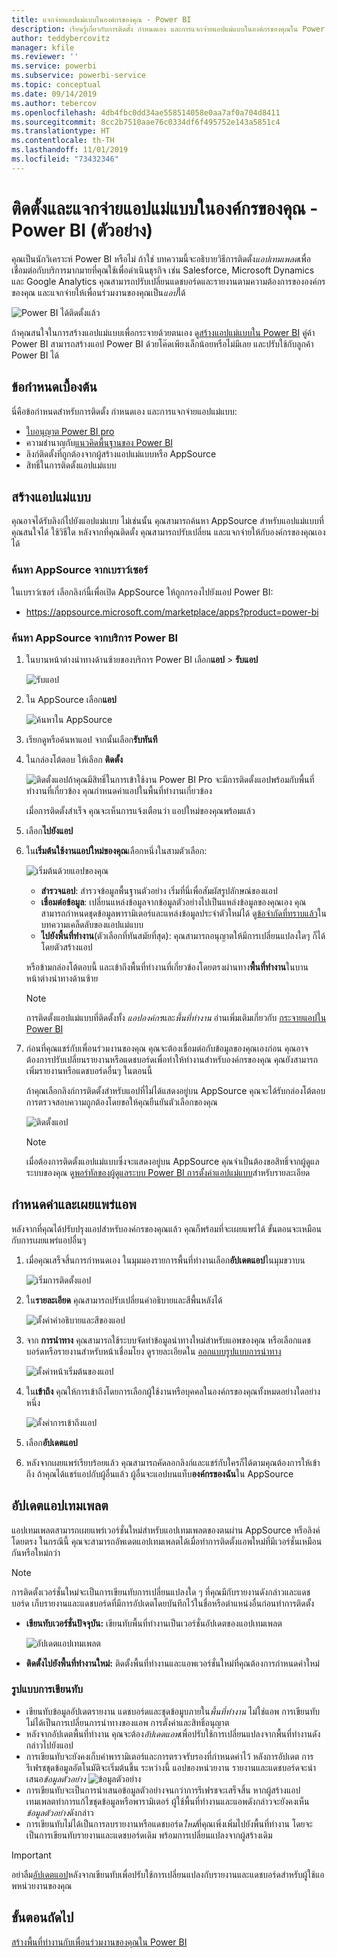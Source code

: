 ```yaml
---
title: แจกจ่ายแอปแม่แบบในองค์กรของคุณ - Power BI
description: เรียนรู้เกี่ยวกับการติดตั้ง กำหนดเอง และการแจกจ่ายแอปแม่แบบในองค์กรของคุณใน Power BI
author: teddybercovitz
manager: kfile
ms.reviewer: ''
ms.service: powerbi
ms.subservice: powerbi-service
ms.topic: conceptual
ms.date: 09/14/2019
ms.author: tebercov
ms.openlocfilehash: 4db4fbc0dd34ae558514058e0aa7af0a704d8411
ms.sourcegitcommit: 8cc2b7510aae76c0334df6f495752e143a5851c4
ms.translationtype: HT
ms.contentlocale: th-TH
ms.lasthandoff: 11/01/2019
ms.locfileid: "73432346"
---
```

# <a name="install-and-distribute-template-apps-in-your-organization---power-bi"></a>ติดตั้งและแจกจ่ายแอปแม่แบบในองค์กรของคุณ - Power BI (ตัวอย่าง)

คุณเป็นนักวิเคราะห์ Power BI หรือไม่ ถ้าใช่ บทความนี้จะอธิบายวิธีการติดตั้ง*แอปเทมเพลต*เพื่อเชื่อมต่อกับบริการมากมายที่คุณใช้เพื่อดำเนินธุรกิจ เช่น Salesforce, Microsoft Dynamics และ Google Analytics คุณสามารถปรับเปลี่ยนแดชบอร์ดและรายงานตามความต้องการขององค์กรของคุณ และแจกจ่ายให้เพื่อนร่วมงานของคุณเป็น*แอป*ได้ 

![Power BI ได้ติดตั้งแล้ว](media/service-template-apps-install-distribute/power-bi-get-apps.png)

ถ้าคุณสนใจในการสร้างแอปแม่แบบเพื่อกระจายด้วยตนเอง ดู[สร้างแอปแม่แบบใน Power BI](service-template-apps-create.md) คู่ค้า Power BI สามารถสร้างแอป Power BI ด้วยโค๊ดเพียงเล็กน้อยหรือไม่มีเลย และปรับใช้กับลูกค้า Power BI ได้ 

## <a name="prerequisites"></a>ข้อกำหนดเบื้องต้น  

นี่คือข้อกำหนดสำหรับการติดตั้ง กำหนดเอง และการแจกจ่ายแอปแม่แบบ: 

- [ใบอนุญาต Power BI pro](service-self-service-signup-for-power-bi.md)
- ความชำนาญกับ[แนวคิดพื้นฐานของ Power BI ](service-basic-concepts.md)
- ลิงก์ติดตั้งที่ถูกต้องจากผู้สร้างแอปแม่แบบหรือ AppSource 
- สิทธิ์ในการติดตั้งแอปแม่แบบ 

## <a name="install-a-template-app"></a>สร้างแอปแม่แบบ

คุณอาจได้รับลิงก์ไปยังแอปแม่แบบ ไม่เช่นนั้น คุณสามารถค้นหา AppSource สำหรับแอปแม่แบบที่คุณสนใจได้ ใช้วิธีใด หลังจากที่คุณติดตั้ง คุณสามารถปรับเปลี่ยน และแจกจ่ายให้กับองค์กรของคุณเองได้

### <a name="search-appsource-from-a-browser"></a>ค้นหา AppSource จากเบราว์เซอร์

ในเบราว์เซอร์ เลือกลิงก์นี้เพื่อเปิด AppSource ให้ถูกกรองไปยังแอป Power BI:

- https://appsource.microsoft.com/marketplace/apps?product=power-bi

### <a name="search-appsource-from-the-power-bi-service"></a>ค้นหา AppSource จากบริการ Power BI

1. ในบานหน้าต่างนำทางด้านซ้ายของบริการ Power BI เลือก**แอป** > **รับแอป**

    ![รับแอป](media/service-template-apps-install-distribute/power-bi-get-apps-arrow.png)

2. ใน AppSource เลือก**แอป**

    ![ค้นหาใน AppSource](media/service-template-apps-install-distribute/power-bi-appsource.png)

3. เรียกดูหรือค้นหาแอป จากนั้นเลือก**รับทันที**

4. ในกล่องโต้ตอบ ให้เลือก **ติดตั้ง**

    ![ติดตั้งแอป](media/service-template-apps-install-distribute/power-install-dialog.png)ถ้าคุณมีสิทธิ์ในการเข้าใช้งาน Power BI Pro จะมีการติดตั้งแอปพร้อมกับพื้นที่ทำงานที่เกี่ยวข้อง คุณกำหนดค่าแอปในพื้นที่ทำงานเกี่ยวข้อง

    เมื่อการติดตั้งสำเร็จ คุณจะเห็นการแจ้งเตือนว่า แอปใหม่ของคุณพร้อมแล้ว
4. เลือก**ไปยังแอป**
5. ใน**เริ่มต้นใช้งานแอปใหม่ของคุณ**เลือกหนึ่งในสามตัวเลือก:

    ![เริ่มต้นด้วยแอปของคุณ](media/service-template-apps-create/power-bi-template-app-get-started.png)

    - **สำรวจแอป**: สำรวจข้อมูลพื้นฐานตัวอย่าง เริ่มที่นี่เพื่อสัมผัสรูปลักษณ์ของแอป 
    - **เชื่อมต่อข้อมูล**: เปลี่ยนแหล่งข้อมูลจากข้อมูลตัวอย่างไปเป็นแหล่งข้อมูลของคุณเอง คุณสามารถกำหนดชุดข้อมูลพารามิเตอร์และแหล่งข้อมูลประจำตัวใหม่ได้ ดู[ข้อจำกัดที่ทราบแล้ว](service-template-apps-tips.md#known-limitations)ในบทความเคล็ดลับของแอปแม่แบบ 
    - **ไปยังพื้นที่ทำงาน**(ตัวเลือกที่ทันสมัยที่สุด): คุณสามารถอนุญาตให้มีการเปลี่ยนแปลงใดๆ ก็ได้โดยตัวสร้างแอป

    หรือข้ามกล่องโต้ตอบนี้ และเข้าถึงพื้นที่ทำงานที่เกี่ยวข้องโดยตรงผ่านทาง**พื้นที่ทำงาน**ในบานหน้าต่างนำทางด้านซ้าย
    >[!NOTE]
    >การติดตั้งแอปแม่แบบที่ติดตั้งทั้ง *แอปองค์กร*และ*พื้นที่ทำงาน* อ่านเพิ่มเติมเกี่ยวกับ [กระจายแอปใน Power BI](service-create-distribute-apps.md)
 
6. ก่อนที่คุณแชร์กับเพื่อนร่วมงานของคุณ คุณจะต้องเชื่อมต่อกับข้อมูลของคุณเองก่อน คุณอาจต้องการปรับเปลี่ยนรายงานหรือแดชบอร์ดเพื่อทำให้ทำงานสำหรับองค์กรของคุณ คุณยังสามารถเพิ่มรายงานหรือแดชบอร์ดอื่นๆ ในตอนนี้

   ถ้าคุณเลือกลิงก์การติดตั้งสำหรับแอปที่ไม่ได้แสดงอยู่บน AppSource คุณจะได้รับกล่องโต้ตอบการตรวจสอบความถูกต้องโดยขอให้คุณยืนยันตัวเลือกของคุณ

   ![ติดตั้งแอป](media/service-template-apps-install-distribute/power-install-unvalidated-dialog.png)

   >[!NOTE]
   >เมื่อต้องการติดตั้งแอปแม่แบบซึ่งจะแสดงอยู่บน AppSource คุณจำเป็นต้องขอสิทธิ์จากผู้ดูแลระบบของคุณ ดู[พอร์ทัลของผู้ดูแลระบบ Power BI การตั้งค่าแอปแม่แบบ](service-admin-portal.md#template-apps-settings)สำหรับรายละเอียด

## <a name="customize-and-publish-the-app"></a>กำหนดค่าและเผยแพร่แอพ

หลังจากที่คุณได้ปรับปรุงแอปสำหรับองค์กรของคุณแล้ว คุณก็พร้อมที่จะเผยแพร่ได้ ขั้นตอนจะเหมือนกับการเผยแพร่แอปอื่นๆ

1. เมื่อคุณเสร็จสิ้นการกำหนดเอง ในมุมมองรายการพื้นที่ทำงานเลือก**อัปเดตแอป**ในมุมขวาบน  

    ![เริ่มการติดตั้งแอป](media/service-template-apps-install-distribute/power-bi-start-install-app.png)

2. ใน**รายละเอียด** คุณสามารถปรับเปลี่ยนคำอธิบายและสีพื้นหลังได้

   ![ตั้งค่าคำอธิบายและสีของแอป](media/service-template-apps-install-distribute/power-bi-install-app-details.png)

3. จาก **การนำทาง** คุณสามารถใช้ระบบจัดทำข้อมูลนำทางใหม่สำหรับแอพของคุณ หรือเลือกแดชบอร์ดหรือรายงานสำหรับหน้าเชื่อมโยง ดูรายละเอียดใน [ออกแบบรูปแบบการนำทาง](service-create-distribute-apps.md#design-the-navigation-experience)

   ![ตั้งค่าหน้าเริ่มต้นของแอป](media/service-template-apps-install-distribute/power-bi-install-app-content.png)

4. ใน**เข้าถึง** คุณให้การเข้าถึงโดยการเลือกผู้ใช้งานหรือบุคคลในองค์กรของคุณทั้งหมดอย่างใดอย่างหนึ่ง  

   ![ตั้งค่าการเข้าถึงแอป](media/service-template-apps-install-distribute/power-bi-install-access.png)

5. เลือก**อัปเดตแอป** 

6. หลังจากเผยแพร่เรียบร้อยแล้ว คุณสามารถคัดลอกลิงก์และแชร์กับใครก็ได้ตามคุณต้องการให้เข้าถึง ถ้าคุณได้แชร์แอปกับผู้อื่นแล้ว ผู้อื่นจะแอปบนแท็บ**องค์กรของฉัน**ใน AppSource

## <a name="update-a-template-app"></a>อัปเดตแอปเทมเพลต

แอปเทมเพลตสามารถเผยแพร่เวอร์ชั่นใหม่สำหรับแอปเทมเพลตของตนผ่าน AppSource หรือลิงค์โดยตรง ในกรณีนี้ คุณจะสามารถอัพเดตแอปเทมเพลตได้เมื่อทำการติดตั้งแอพใหม่ที่มีเวอร์ชั่นเหมือนกันหรือใหม่กว่า

  >[!NOTE]
  >การติดตั้งเวอร์ชั่นใหม่จะเป็นการเขียนทับการเปลี่ยนแปลงใด ๆ ที่คุณมีกับรายงานดังกล่าวและแดชบอร์ด เก็บรายงานและแดชบอร์ดที่มีการอัปเดตโดยบันทึกไว้ในชื่อหรือตำแหน่งอื่นก่อนทำการติดตั้ง

- **เขียนทับเวอร์ชั่นปัจจุบัน:** เขียนทับพื้นที่ทำงานเป็นเวอร์ชั่นอัปเดตของแอปเทมเพลต

   ![อัปเดตแอปเทมเพลต](media/service-template-apps-install-distribute/power-bi-update-app-overwrite.png)

- **ติดตั้งไปยังพื้นที่ทำงานใหม่:** ติดตั้งพื้นที่ทำงานและแอพเวอร์ชั่นใหม่ที่คุณต้องการกำหนดค่าใหม่

### <a name="overwrite-behavior"></a>รูปแบบการเขียนทับ

* เขียนทับข้อมูลอัปเดตรายงาน แดชบอร์ดและชุดข้อมูบภายใน*พื้นที่ทำงาน* ไม่ใช่แอพ การเขียนทับไม่ได้เป็นการเปลี่ยนการนำทางของแอพ การตั้งค่าและสิทธิ์อนุญาต
* หลังจากอัปเดตพื้นที่ทำงาน คุณจะต้อง*อัปเดตแอพ*เพื่อปรับใช้การเปลี่ยนแปลงจากพื้นที่ทำงานดังกล่าวไปยังแอป
* การเขียนทับจะยังคงเก็บค่าพารามิเตอร์และการตรวจรับรองที่กำหนดค่าไว้ หลังการอัปเดต การรีเฟรชชุดข้อมูลอัตโนมัติจะเริ่มต้นขึ้น ระหว่างนี้ แอปของหน่วยงาน รายงานและแดชบอร์ดจะนำเสนอ*ข้อมูลตัวอย่าง*
  ![ข้อมูลตัวอย่าง](media/service-template-apps-install-distribute/power-bi-sample-data.png)
* การเขียนทับจะเป็นการนำเสนอข้อมูลตัวอย่างจนกว่าการรีเฟรชจะเสร็จสิ้น หากผู้สร้างแอปเทมเพลตทำการแก้ไขชุดข้อมูลหรือพารามิเตอร์ ผู้ใช้พื้นที่ทำงานและแอพดังกล่าวจะยังคงเห็น*ข้อมูลตัวอย่าง*ดังกล่าว
* การเขียนทับไม่ได้เป็นการลบรายงานหรือแดชบอร์ด*ใหม่*ที่คุณเพิ่งเพิ่มไปยังพื้นที่ทำงาน โดยจะเป็นการเขียนทับรายงานและแดชบอร์ดเดิม พร้อมการเปลี่ยนแปลงจากผู้สร้างเดิม

>[!IMPORTANT]
>อย่าลืม[อัปเดตแอป](#customize-and-publish-the-app)หลังจากเขียนทับเพื่อปรับใช้การเปลี่ยนแปลงกับรายงานและแดชบอร์ดสำหรับผู้ใช้แอพหน่วยงานของคุณ

## <a name="next-steps"></a>ขั้นตอนถัดไป

[สร้างพื้นที่ทำงานกับเพื่อนร่วมงานของคุณใน Power BI](service-create-workspaces.md)
